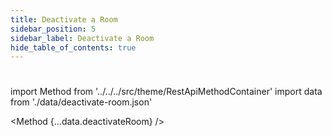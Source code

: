 ```yaml
---
title: Deactivate a Room 
sidebar_position: 5
sidebar_label: Deactivate a Room
hide_table_of_contents: true
---
```


#

import Method from '../../../src/theme/RestApiMethodContainer'
import data from './data/deactivate-room.json'

<Method
{...data.deactivateRoom}
/>
